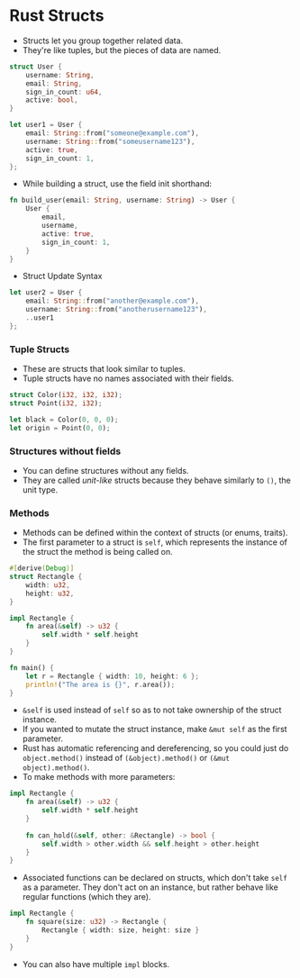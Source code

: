 # Rust Structs

- Structs let you group together related data.
- They're like tuples, but the pieces of data are named.

```rust
struct User {
    username: String,
    email: String,
    sign_in_count: u64,
    active: bool,
}
```

```rust
let user1 = User {
    email: String::from("someone@example.com"),
    username: String::from("someusername123"),
    active: true,
    sign_in_count: 1,
};
```

- While building a struct, use the field init shorthand:

```rust
fn build_user(email: String, username: String) -> User {
    User {
        email,
        username,
        active: true,
        sign_in_count: 1,
    }
}
```

- Struct Update Syntax

```rust
let user2 = User {
    email: String::from("another@example.com"),
    username: String::from("anotherusername123"),
    ..user1
};
```

### Tuple Structs

- These are structs that look similar to tuples. 
- Tuple structs have no names associated with their fields.

```rust
struct Color(i32, i32, i32);
struct Point(i32, i32);

let black = Color(0, 0, 0);
let origin = Point(0, 0);
```

### Structures without fields

- You can define structures without any fields.
- They are called *unit-like* structs because they behave similarly to `()`, the unit type.

### Methods

- Methods can be defined within the context of structs (or enums, traits).
- The first parameter to a struct is `self`, which represents the instance of the struct the method is being called on.

```rust
#[derive(Debug)]
struct Rectangle {
    width: u32,
    height: u32,
}

impl Rectangle {
    fn area(&self) -> u32 {
        self.width * self.height
    }
}

fn main() {
    let r = Rectangle { width: 10, height: 6 };
    println!("The area is {}", r.area());
}
```

- `&self` is used instead of `self` so as to not take ownership of the struct instance.
- If you wanted to mutate the struct instance, make `&mut self` as the first parameter.
- Rust has automatic referencing and dereferencing, so you could just do `object.method()` instead of `(&object).method()` or `(&mut object).method()`.
- To make methods with more parameters:

```rust
impl Rectangle {
    fn area(&self) -> u32 {
        self.width * self.height
    }
    
    fn can_hold(&self, other: &Rectangle) -> bool {
        self.width > other.width && self.height > other.height
    }
}
```

- Associated functions can be declared on structs, which don't take `self` as a parameter. They don't act on an instance, but rather behave like regular functions (which they are).

```rust
impl Rectangle {
    fn square(size: u32) -> Rectangle {
        Rectangle { width: size, height: size }
    }
}
```

- You can also have multiple `impl` blocks.

